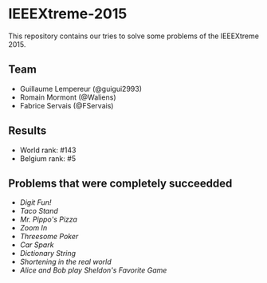 # IEEEXtreme-2015
This repository contains our tries to solve some problems of the IEEEXtreme 2015. 

## Team
- Guillaume Lempereur (@guigui2993)
- Romain Mormont (@Waliens)
- Fabrice Servais (@FServais)

## Results
- World rank: #143
- Belgium rank: #5

## Problems that were completely succeedded

- *Digit Fun!*
- *Taco Stand*
- *Mr. Pippo's Pizza*
- *Zoom In*
- *Threesome Poker*
- *Car Spark*
- *Dictionary String*
- *Shortening in the real world*
- *Alice and Bob play Sheldon's Favorite Game*
